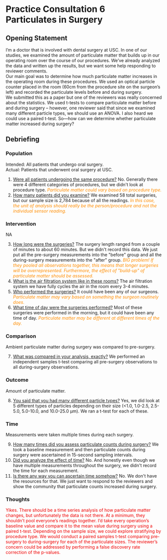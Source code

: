 # Practice Consultation 6 <br />Particulates in Surgery

## Opening Statement

I’m a doctor that is involved with dental surgery at USC. In one of our studies, we examined the amount of particulate matter that builds up in our operating room over the course of our procedures. We’ve already analyzed the data and written up the results, but we want some help responding to reviewer comments.  
Our main goal was to determine how much particulate matter increases in the operating room during these procedures. We used an optical particle counter placed in the room (60cm from the procedure site on the surgeon’s left) and recorded the particulate levels before and during surgery.  
We submitted this as a paper but one of the reviewers was really concerned about the statistics. We used t-tests to compare particulate matter before and during surgery – however, one reviewer said that since we examined many different particle types, we should use an ANOVA. I also heard we could use a paired t-test. So—how can we determine whether particulate matter increased during surgery?

## Debriefing

### Population

Intended: All patients that undergo oral surgery.  
Actual: Patients that underwent oral surgery at USC.

1. <u>Were all patients undergoing the same procedure?</u> No. Generally there were 4 different categories of procedures, but we didn't look at procedure type. <font color = #ff8c00>*Particulate matter could vary based on procedure type.*</font>
2. <u>How many patients did you examine?</u> We examined 58 total surgeries, but our sample size is 2,784 because of all the readings. <font color = #ff8c00>*In this case, the unit of analysis should really be the person/procedure and not the individual sensor reading.*</font>

### Intervention

NA 

3. <u>How long were the surgeries?</u> The surgery length ranged from a couple of minutes to about 60 minutes. But we didn't record this data. We just put all the pre-surgery measurements into the "before" group and all the during-surgery measurements into the "after" group. <font color = #ff8c00>*BIG problem! If they pooled all observations together, this means that longer surgeries will be overrepresented. Furthermore, the effect of "build-up" of particulate matter should be assessed.*</font>
4. <u>What is the air filtration system like in these rooms?</u> The air filtration system we have fully cycles the air in the room every 3-4 minutes.
5. <u>Who performed the surgeries?</u> It could have been any of our surgeons. <font color = #ff8c00>*Particulate matter may vary based on something the surgeon routinely does.*</font>
6. <u>What time of day were the surgeries performed?</u> Most of these surgeries were performed in the morning, but it could have been any time of day. <font color = #ff8c00>*Particulate matter may be different at different times of the day.*</font>

### Comparison

Ambient particulate matter during surgery was compared to pre-surgery.

7. <u>What was compared in your analysis, exactly?</u> We performed an independent samples t-test comparing all pre-surgery observations to all during-surgery observations.

### Outcome

Amount of particulate matter.

8. <u>You said that you had many different particle types?</u> Yes, we did look at 5 different types of particles depending on their size (&lt;1.0, 1.0-2.5, 2.5-5.0, 5.0-10.0, and 10.0-25.0 µm). We ran a t-test for each of these.

### Time

Measurements were taken multiple times during each surgery.

9. <u>How many times did you assess particulate counts during surgery?</u> We took a baseline measurement and then particulate counts during surgery were ascertained in 15-second sampling intervals.
10. <u>Did you analyze the effect of time?</u> No. And honestly even though we have multiple measurements throughout the surgery, we didn't record the time for each measurement.
11. <u>Is there any way you can ascertain time somehow?</u> No. We don't have the resources for that. We just want to respond to the reviewers and show the community that particulate counts increased during surgery.


### Thoughts

<font color = #ef0000>Yikes. There should be a time series analysis of how particulate matter changes, but unfortunately the data is not there. At a minimum, they shouldn’t pool everyone’s readings together. I’d take every operation’s baseline value and compare it to the mean value during surgery using a paired t-test. Depending on the sample size, we could explore stratifying by procedure type. We would conduct a paired samples t-test comparing pre-surgery to during-surgery for each of the particulate sizes. The reviewer’s concern could be addressed by performing a false discovery rate correction of the p-values. </font>